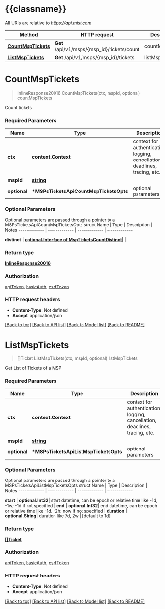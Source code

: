 # {{classname}}

All URIs are relative to *https://api.mist.com*

Method | HTTP request | Description
------------- | ------------- | -------------
[**CountMspTickets**](MSPsTicketsApi.md#CountMspTickets) | **Get** /api/v1/msps/{msp_id}/tickets/count | countMspTickets
[**ListMspTickets**](MSPsTicketsApi.md#ListMspTickets) | **Get** /api/v1/msps/{msp_id}/tickets | listMspTickets

# **CountMspTickets**
> InlineResponse20016 CountMspTickets(ctx, mspId, optional)
countMspTickets

Count tickets

### Required Parameters

Name | Type | Description  | Notes
------------- | ------------- | ------------- | -------------
 **ctx** | **context.Context** | context for authentication, logging, cancellation, deadlines, tracing, etc.
  **mspId** | [**string**](.md)|  | 
 **optional** | ***MSPsTicketsApiCountMspTicketsOpts** | optional parameters | nil if no parameters

### Optional Parameters
Optional parameters are passed through a pointer to a MSPsTicketsApiCountMspTicketsOpts struct
Name | Type | Description  | Notes
------------- | ------------- | ------------- | -------------

 **distinct** | [**optional.Interface of MspTicketsCountDistinct**](.md)|  | 

### Return type

[**InlineResponse20016**](inline_response_200_16.md)

### Authorization

[apiToken](../README.md#apiToken), [basicAuth](../README.md#basicAuth), [csrfToken](../README.md#csrfToken)

### HTTP request headers

 - **Content-Type**: Not defined
 - **Accept**: application/json

[[Back to top]](#) [[Back to API list]](../README.md#documentation-for-api-endpoints) [[Back to Model list]](../README.md#documentation-for-models) [[Back to README]](../README.md)

# **ListMspTickets**
> []Ticket ListMspTickets(ctx, mspId, optional)
listMspTickets

Get List of Tickets of a MSP

### Required Parameters

Name | Type | Description  | Notes
------------- | ------------- | ------------- | -------------
 **ctx** | **context.Context** | context for authentication, logging, cancellation, deadlines, tracing, etc.
  **mspId** | [**string**](.md)|  | 
 **optional** | ***MSPsTicketsApiListMspTicketsOpts** | optional parameters | nil if no parameters

### Optional Parameters
Optional parameters are passed through a pointer to a MSPsTicketsApiListMspTicketsOpts struct
Name | Type | Description  | Notes
------------- | ------------- | ------------- | -------------

 **start** | **optional.Int32**| start datetime, can be epoch or relative time like -1d, -1w; -1d if not specified | 
 **end** | **optional.Int32**| end datetime, can be epoch or relative time like -1d, -2h; now if not specified | 
 **duration** | **optional.String**| duration like 7d, 2w | [default to 1d]

### Return type

[**[]Ticket**](ticket.md)

### Authorization

[apiToken](../README.md#apiToken), [basicAuth](../README.md#basicAuth), [csrfToken](../README.md#csrfToken)

### HTTP request headers

 - **Content-Type**: Not defined
 - **Accept**: application/json

[[Back to top]](#) [[Back to API list]](../README.md#documentation-for-api-endpoints) [[Back to Model list]](../README.md#documentation-for-models) [[Back to README]](../README.md)

